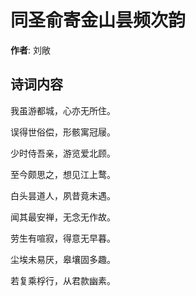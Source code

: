 # 同圣俞寄金山昙频次韵

**作者**: 刘敞

## 诗词内容

我虽游都城，心亦无所住。

误得世俗偿，形骸寓冠屦。

少时侍吾亲，游览爱北顾。

至今颇思之，想见江上鹜。

白头昙道人，夙昔竟未遇。

闻其最安禅，无念无作故。

劳生有喧寂，得意无早暮。

尘埃未易厌，皋壤固多趣。

若复乘桴行，从君款幽素。


